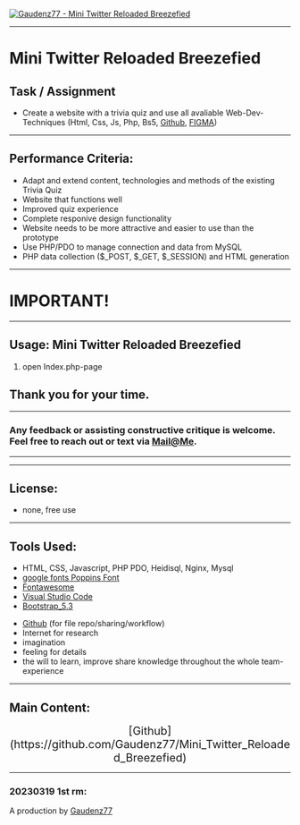 
[![Gaudenz77 - Mini Twitter Reloaded Breezefied](https://img.shields.io/static/v1?label=Gaudenz77&message=Mini+Twitter+Reloaded+Breezefied&color=%23087990&style=for-the-badge&logo=laravel)](https://github.com/Gaudenz77/Mini_Twitter_Reloaded_Breezefied)

---
# Mini Twitter Reloaded Breezefied
## Task / Assignment 
* Create a website with a trivia quiz and use all avaliable Web-Dev-Techniques (Html, Css, Js, Php, Bs5, [Github](https://github.com/Gaudenz77/Mini_Twitter_Reloaded_Breezefied), [FIGMA](https://www.figma.com/file/WvnuFdc8VXnEzWyWyrSheU/winxReloaded?node-id=0%3A1&t=2ecVyyduPw9fGSsu-1))
----


## Performance Criteria:
<ul>
<li>Adapt and extend content, technologies and methods of the existing Trivia Quiz</li>
<li>Website that functions well</li>
<li>Improved quiz experience</li>
<li>Complete responive design functionality</li>
<li>Website needs to be more attractive and easier to use than the prototype</li>
<li>Use PHP/PDO to manage connection and data from MySQL</li>
<li>PHP data collection ($_POST, $_GET, $_SESSION) and HTML generation</li>
</ul>

----
# IMPORTANT!

------------------------------

## Usage: Mini Twitter Reloaded Breezefied
<ol>
<li>open Index.php-page</li>

</ol>

## Thank you for your time.
---
### Any feedback or assisting constructive critique is welcome.<br> Feel free to reach out or text via [Mail@Me](mailto:gaudenzraiber@yahoo.de).
----
----
## License:
* none, free use
----
## Tools Used:
* HTML, CSS, Javascript, PHP PDO, Heidisql, Nginx, Mysql
* [google fonts Poppins Font](https://fonts.google.com/specimen/Poppins)
* [Fontawesome](https://fontawesome.com/)
* [Visual Studio Code](https://code.visualstudio.com/)
* [Bootstrap_5.3](https://getbootstrap.com/docs/5.3/getting-started/introduction/)
<!-- * [AOS-Animate On Scroll](https://michalsnik.github.io/aos/) -->
<!-- * [Animate.css](https://animate.style/) -->
* [Github](https://github.com/Gaudenz77/Mini_Twitter_Reloaded_Breezefied) (for file repo/sharing/workflow)
* Internet for research
* imagination 
* feeling for details
* the will to learn, improve share knowledge throughout the whole team-experience
----
## Main Content:
<div style="text-align:center; font-size:20px">
[Github](https://github.com/Gaudenz77/Mini_Twitter_Reloaded_Breezefied)<br>
</div>

----
### 20230319 1st rm: 
A production by [Gaudenz77](https://github.com/Gaudenz77/Mini_Twitter_Reloaded_Breezefied) 